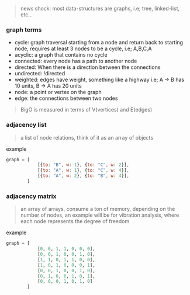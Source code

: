 >news shock: most data-structures are graphs, i.e; tree, linked-list, etc...

### graph terms
- cycle: graph traversal starting from a node and return back to starting node, requires at least 3 nodes to be a cycle, i.e; A,B,C,A
- acyclic: a graph that contains no cycle
- connected: every node has a path to another node
- directed: When there is a direction between the connections
- undirected: !directed
- weighted: edges have weight, something like a highway i.e; A -> B has 10 units, B -> A has 20 units
- node: a point or vertex on the graph
- edge: the connections between two nodes

>BigO is measured in terms of V(vertices) and E(edges)

### adjacency list
>a list of node relations, think of it as an array of objects

example
```js
graph = [
			[{to: "B", w: 1}, {to: "C", w: 2}],
			[{to: "A", w: 1}, {to: "C", w: 4}],
			[{to: "A", w: 2}, {to: "B", w: 4}],
		]
```

### adjacency matrix
>an array of arrays, consume a ton of memory, depending on the number of nodes, an example will be for vibration analysis, where each node represents the degree of freedom

example
```python
graph = [
			[0, 0, 1, 1, 0, 0, 0],
	        [0, 0, 1, 0, 0, 1, 0],
	        [1, 1, 0, 1, 1, 0, 0],
	        [1, 0, 1, 0, 0, 0, 1],
	        [0, 0, 1, 0, 0, 1, 0],
	        [0, 1, 0, 0, 1, 0, 1],
	        [0, 0, 0, 1, 0, 1, 0]
	    ]
```
